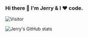 ### Hi there 👋 I'm Jerry & I ❤️ code.

![Visitor](https://profile-counter.glitch.me/jerry153fish/count.svg)

<!--
**jerry153fish/jerry153fish** is a ✨ _special_ ✨ repository because its `README.md` (this file) appears on your GitHub profile.

Here are some ideas to get you started:

- 🔭 I’m currently working on ...
- 🌱 I’m currently learning ...
- 👯 I’m looking to collaborate on ...
- 🤔 I’m looking for help with ...
- 💬 Ask me about ...
- 📫 How to reach me: ...
- 😄 Pronouns: ...
- ⚡ Fun fact: ...
![Jerry's GitHub stats](https://github-readme-stats.vercel.app/api?username=jerry153fish&show_icons=true&theme=solarized-dark&count_private=true)
-->


![Jerry's GitHub stats](https://github-profile-trophy.vercel.app/?username=jerry153fish)

<!-- ![Top Langs](https://github-readme-stats.vercel.app/api/top-langs/?username=jerry153fish&layout=compact&theme=solarized-dark) -->
